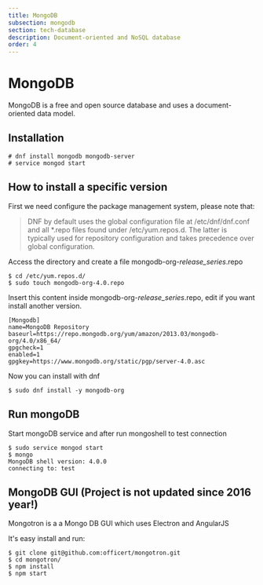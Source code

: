 ```yaml
---
title: MongoDB
subsection: mongodb
section: tech-database
description: Document-oriented and NoSQL database
order: 4
---
```


# MongoDB 

MongoDB is a free and open source database and uses a document-oriented data model.

## Installation 

```
# dnf install mongodb mongodb-server
# service mongod start
```

## How to install a specific version 

First we need configure the package management system, please note that:

> DNF by default uses the global configuration file at /etc/dnf/dnf.conf and all *.repo files found under /etc/yum.repos.d. The
latter is typically used for repository configuration and takes precedence over global configuration.

Access the directory and create a file mongodb-org-*release_series*.repo

```
$ cd /etc/yum.repos.d/
$ sudo touch mongodb-org-4.0.repo  
```

Insert this content inside mongodb-org-*release_series*.repo, edit if you want install another version.

```
[Mongodb]
name=MongoDB Repository
baseurl=https://repo.mongodb.org/yum/amazon/2013.03/mongodb-org/4.0/x86_64/
gpgcheck=1
enabled=1
gpgkey=https://www.mongodb.org/static/pgp/server-4.0.asc
```

Now you can install with dnf

```
$ sudo dnf install -y mongodb-org
```

## Run mongoDB 

Start mongoDB service and after run mongoshell to test connection  

```
$ sudo service mongod start
$ mongo
MongoDB shell version: 4.0.0
connecting to: test
```

## MongoDB GUI (Project is not updated since 2016 year!) 

Mongotron is a a Mongo DB GUI which uses Electron and AngularJS

It's easy install and run:

```
$ git clone git@github.com:officert/mongotron.git
$ cd mongotron/
$ npm install
$ npm start
```
